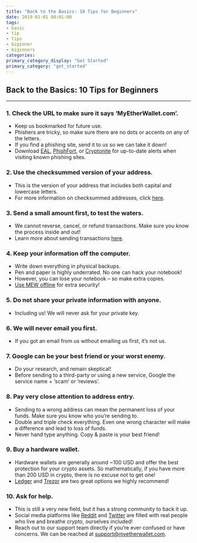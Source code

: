 ```yaml
---
title: "Back to the Basics: 10 Tips for Beginners"
date: 2019-01-01 00:01:00
tags:
- basic
- tip
- tips
- biginner
- biginners
categories:
primary_category_display: "Get Started"
primary_category: "get_started"
---
```



## Back to the Basics: 10 Tips for Beginners
***

### 1. Check the URL to make sure it says ‘MyEtherWallet.com’.
* Keep us bookmarked for future use.
* Phishers are tricky, so make sure there are no dots or accents on any of the letters.
* If you find a phishing site, send it to us so we can take it down!
* Download [EAL](), [PhishFort](), or [Cryptonite]() for up-to-date alerts when visiting known phishing sites.



### 2. Use the checksummed version of your address.
* This is the version of your address that includes both capital and lowercase letters.
* For more information on checksummed addresses, click [here]().



### 3. Send a small amount first, to test the waters.
* We cannot reverse, cancel, or refund transactions. Make sure you know the process inside and out!
* Learn more about sending transactions [here]().



### 4. Keep your information off the computer.
* Write down everything in physical backups.
* Pen and paper is highly underrated. No one can hack your notebook!
* However, you can lose your notebook – so make extra copies.
* [Use MEW offline]() for extra security!



### 5. Do not share your private information with anyone.
* Including us! We will never ask for your private key.



### 6. We will never email you first.
* If you got an email from us without emailing us first, it’s not us.



### 7. Google can be your best friend or your worst enemy.
* Do your research, and remain skeptical!
* Before sending to a third-party or using a new service, Google the service name + ‘scam’ or ‘reviews’.



### 8. Pay very close attention to address entry.
* Sending to a wrong address can mean the permanent loss of your funds. Make sure you know who you’re sending to.
* Double and triple check everything. Even one wrong character will make a difference and lead to loss of funds.
* Never hand type anything. Copy & paste is your best friend!



### 9. Buy a hardware wallet.
* Hardware wallets are generally around ~100 USD and offer the best protection for your crypto assets. So mathematically, if you have more than 200 USD in crypto, there is no excuse not to get one!
* [Ledger]() and [Trezor]() are two great options we highly recommend!



### 10. Ask for help.
* This is still a very new field, but it has a strong community to back it up.
* Social media platforms like [Reddit]() and [Twitter]() are filled with real people who live and breathe crypto, ourselves included!
* Reach out to our support team directly if you’re ever confused or have concerns. We can be reached at support@myetherwallet.com.